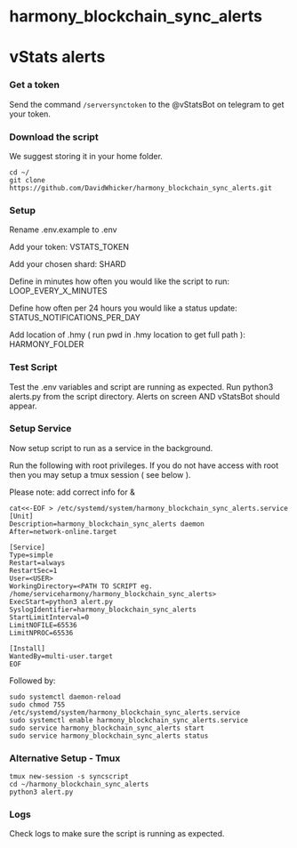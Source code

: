 # harmony_blockchain_sync_alerts

# vStats alerts

### Get a token
Send the command `/serversynctoken` to the @vStatsBot on telegram to get your token.

### Download the script
We suggest storing it in your home folder.

```
cd ~/
git clone https://github.com/DavidWhicker/harmony_blockchain_sync_alerts.git
```

### Setup 
Rename .env.example to .env

Add your token: VSTATS_TOKEN

Add your chosen shard: SHARD

Define in minutes how often you would like the script to run: LOOP_EVERY_X_MINUTES

Define how often per 24 hours you would like a status update: STATUS_NOTIFICATIONS_PER_DAY

Add location of .hmy ( run pwd in .hmy location to get full path ): HARMONY_FOLDER

### Test Script 
Test the .env variables and script are running as expected. Run python3 alerts.py from the script directory. Alerts on screen AND vStatsBot should appear. 

### Setup Service
Now setup script to run as a service in the background. 

Run the following with root privileges. If you do not have access with root then you may setup a tmux session ( see below ).

Please note: add correct info for <USER> & <PATH TO SCRIPT>

```
cat<<-EOF > /etc/systemd/system/harmony_blockchain_sync_alerts.service
[Unit]
Description=harmony_blockchain_sync_alerts daemon
After=network-online.target

[Service]
Type=simple
Restart=always
RestartSec=1
User=<USER>
WorkingDirectory=<PATH TO SCRIPT eg. /home/serviceharmony/harmony_blockchain_sync_alerts>
ExecStart=python3 alert.py
SyslogIdentifier=harmony_blockchain_sync_alerts
StartLimitInterval=0
LimitNOFILE=65536
LimitNPROC=65536

[Install]
WantedBy=multi-user.target
EOF
```
Followed by:

```
sudo systemctl daemon-reload
sudo chmod 755 /etc/systemd/system/harmony_blockchain_sync_alerts.service
sudo systemctl enable harmony_blockchain_sync_alerts.service
sudo service harmony_blockchain_sync_alerts start
sudo service harmony_blockchain_sync_alerts status
```

### Alternative Setup - Tmux
```
tmux new-session -s syncscript
cd ~/harmony_blockchain_sync_alerts
python3 alert.py

```


### Logs
Check logs to make sure the script is running as expected. 
